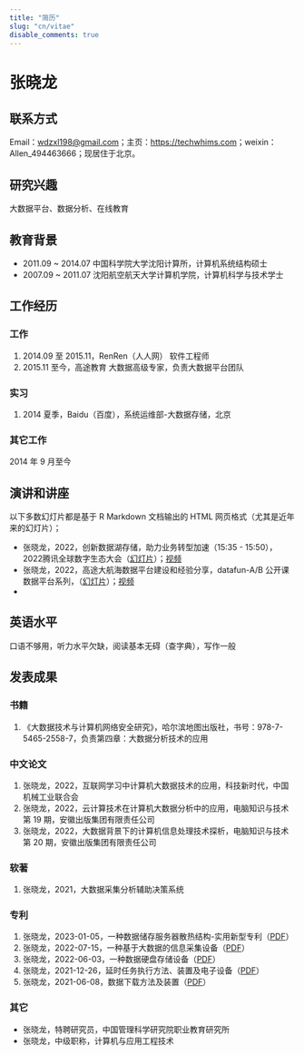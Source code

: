 ```yaml
---
title: "简历"
slug: "cn/vitae"
disable_comments: true
---
```


# 张晓龙

## 联系方式

Email：<wdzxl198@gmail.com>；主页：<https://techwhims.com>；weixin：Allen_494463666；现居住于北京。

## 研究兴趣

大数据平台、数据分析、在线教育

## 教育背景

- 2011.09 ~ 2014.07 中国科学院大学沈阳计算所，计算机系统结构硕士
- 2007.09 ~ 2011.07 沈阳航空航天大学计算机学院，计算机科学与技术学士

## 工作经历

### 工作

1. 2014.09 至 2015.11，RenRen（人人网） 软件工程师
2. 2015.11 至今，高途教育 大数据高级专家，负责大数据平台团队

### 实习

1. 2014 夏季，Baidu（百度），系统运维部-大数据存储，北京

### 其它工作

2014 年 9 月至今

<!-- #### 参与项目

- [2014](https://www.google-melange.com/archive/gsoc/2014/orgs/rproject/projects/kejun.html).05 ~ 08、[2017](https://summerofcode.withgoogle.com/projects/#5106168436359168).05 ~ 08 Google 编程夏令营导师
- 2012.05 ~ 08 Google 编程夏令营 [2012](https://www.google-melange.com/archive/gsoc/2012/orgs/rproject/projects/cloud_wei.html)（指导魏太云完成项目）
- 2008.07 新浪在线调研数据转换
  -->

## 演讲和讲座

以下多数幻灯片都是基于 R Markdown 文档输出的 HTML 网页格式（尤其是近年来的幻灯片）；

- 张晓龙，2022，创新数据湖存储，助力业务转型加速（15:35 - 15:50），2022腾讯全球数字生态大会（[幻灯片]()）；[视频](https://2022gdes.cloud.tencent.com/eventShows/559987348356833280#1)
- 张晓龙，2022，高途大航海数据平台建设和经验分享，datafun-A/B 公开课数据平台系列，（[幻灯片]()）；[视频](https://www.datafuntalk.com/p/t_pc/course_pc_detail/video/v_63451f1ee4b00a4f374d6317)
- 

## 英语水平

口语不够用，听力水平欠缺，阅读基本无碍（查字典），写作一般

## 发表成果

### 书籍

1. 《大数据技术与计算机网络安全研究》，哈尔滨地图出版社，书号：978-7-5465-2558-7，负责第四章：大数据分析技术的应用

### 中文论文

1. 张晓龙，2022，互联网学习中计算机大数据技术的应用，科技新时代，中国机械工业联合会
2. 张晓龙，2022，云计算技术在计算机大数据分析中的应用，电脑知识与技术第 19 期，安徽出版集团有限责任公司
3. 张晓龙，2022，大数据背景下的计算机信息处理技术探析，电脑知识与技术第 20 期，安徽出版集团有限责任公司 

### 软著

1. 张晓龙，2021，大数据采集分析辅助决策系统

### 专利

1. 张晓龙，2023-01-05，一种数据储存服务器散热结构-实用新型专利（[PDF]()）
2. 张晓龙，2022-07-15，一种基于大数据的信息采集设备（[PDF]()）
3. 张晓龙，2022-06-03，一种数据硬盘存储设备（[PDF]()）
4. 张晓龙，2021-12-26，延时任务执行方法、装置及电子设备（[PDF]()）
5. 张晓龙，2021-06-08，数据下载方法及装置（[PDF]()）

### 其它

- 张晓龙，特聘研究员，中国管理科学研究院职业教育研究所
- 张晓龙，中级职称，计算机与应用工程技术
